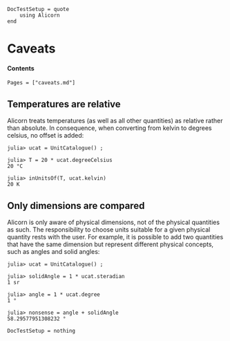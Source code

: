 ```@meta
DocTestSetup = quote
    using Alicorn
end
```

# Caveats

#### Contents

```@contents
Pages = ["caveats.md"]
```

## Temperatures are relative

Alicorn treats temperatures (as well as all other quantities) as relative rather
than absolute. In consequence, when converting from kelvin to degrees celsius,
no offset is added:
```jldoctest
julia> ucat = UnitCatalogue() ;

julia> T = 20 * ucat.degreeCelsius
20 °C

julia> inUnitsOf(T, ucat.kelvin)
20 K
```

## Only dimensions are compared

Alicorn is only aware of physical dimensions, not of the physical quantities
as such. The responsibility to choose units suitable for a given
physical quantity rests with the user. For example, it is possible to add
two quantities that have the same dimension but represent different physical
concepts, such as angles and solid angles:
```jldoctest
julia> ucat = UnitCatalogue() ;

julia> solidAngle = 1 * ucat.steradian
1 sr

julia> angle = 1 * ucat.degree
1 °

julia> nonsense = angle + solidAngle
58.29577951308232 °
```

```@meta
DocTestSetup = nothing
```
